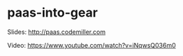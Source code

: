 paas-into-gear
==============

Slides: http://paas.codemiller.com

Video: https://www.youtube.com/watch?v=iNqwsQ036m0
